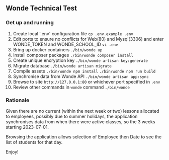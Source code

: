 ## Wonde Technical Test

### Get up and running
1. Create local '.env' configuration file
   `cp .env.example .env`
2. Edit ports to ensure no conflicts for Web(80) and Mysql(3306) and enter WONDE_TOKEN and WONDE_SCHOOL_ID
   `vi .env`
3. Bring up docker containers
   `./bin/wonde up`
4. Install composer packages
   `./bin/wonde composer install`
5. Create unique encryption key
   `./bin/wonde artisan key:generate` 
6. Migrate database
   `./bin/wonde artisan migrate`
7. Compile assets 
   `./bin/wonde npm install`
   `./bin/wonde npm run build`
8. Synchronise data from Wonde API
   `./bin/wonde artisan app:sync`
9. Browse to site
   `http://127.0.0.1:80` or whichever port specified in `.env`
10. Review other commands in `wonde` command
   `./bin/wonde`

### Rationale
Given there are no current (within the next week or two) lessons allocated to employees, possibly due to summer holidays,
the application synchronises data from when there were active classes, so the 3 weeks starting 2023-07-01.

Browsing the application allows selection of Employee then Date to see the list of students for that day.

Enjoy!
